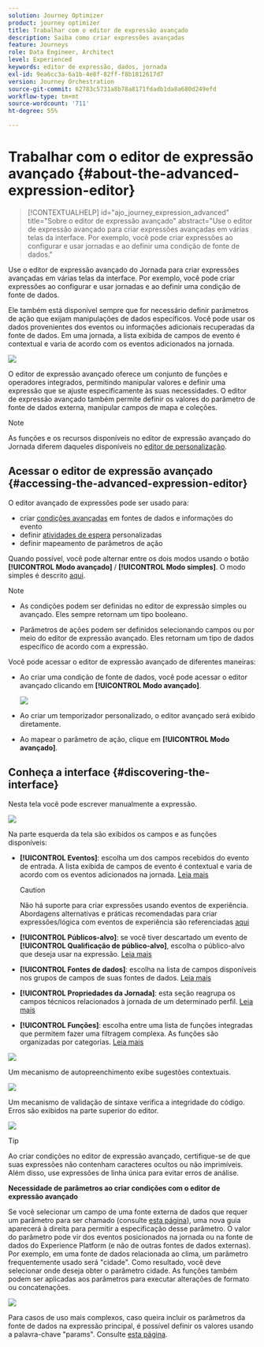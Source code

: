 ```yaml
---
solution: Journey Optimizer
product: journey optimizer
title: Trabalhar com o editor de expressão avançado
description: Saiba como criar expressões avançadas
feature: Journeys
role: Data Engineer, Architect
level: Experienced
keywords: editor de expressão, dados, jornada
exl-id: 9ea6cc3a-6a1b-4e8f-82ff-f8b1812617d7
version: Journey Orchestration
source-git-commit: 62783c5731a8b78a8171fdadb1da8a680d249efd
workflow-type: tm+mt
source-wordcount: '711'
ht-degree: 55%

---
```


# Trabalhar com o editor de expressão avançado {#about-the-advanced-expression-editor}

>[!CONTEXTUALHELP]
>id="ajo_journey_expression_advanced"
>title="Sobre o editor de expressão avançado"
>abstract="Use o editor de expressão avançado para criar expressões avançadas em várias telas da interface. Por exemplo, você pode criar expressões ao configurar e usar jornadas e ao definir uma condição de fonte de dados."

Use o editor de expressão avançado do Jornada para criar expressões avançadas em várias telas da interface. Por exemplo, você pode criar expressões ao configurar e usar jornadas e ao definir uma condição de fonte de dados.

Ele também está disponível sempre que for necessário definir parâmetros de ação que exijam manipulações de dados específicos. Você pode usar os dados provenientes dos eventos ou informações adicionais recuperadas da fonte de dados. Em uma jornada, a lista exibida de campos de evento é contextual e varia de acordo com os eventos adicionados na jornada.

![](../assets/journey65.png)


O editor de expressão avançado oferece um conjunto de funções e operadores integrados, permitindo manipular valores e definir uma expressão que se ajuste especificamente às suas necessidades. O editor de expressão avançado também permite definir os valores do parâmetro de fonte de dados externa, manipular campos de mapa e coleções.

>[!NOTE]
>
>As funções e os recursos disponíveis no editor de expressão avançado do Jornada diferem daqueles disponíveis no [editor de personalização](../../personalization/functions/functions.md).

## Acessar o editor de expressão avançado {#accessing-the-advanced-expression-editor}

O editor avançado de expressões pode ser usado para:

* criar [condições avançadas](../condition-activity.md#about_condition) em fontes de dados e informações do evento
* definir [atividades de espera](../wait-activity.md#custom) personalizadas
* definir mapeamento de parâmetros de ação

Quando possível, você pode alternar entre os dois modos usando o botão **[!UICONTROL Modo avançado]** / **[!UICONTROL Modo simples]**. O modo simples é descrito [aqui](../condition-activity.md#about_condition).

>[!NOTE]
>
>* As condições podem ser definidas no editor de expressão simples ou avançado. Eles sempre retornam um tipo booleano.
>
>* Parâmetros de ações podem ser definidos selecionando campos ou por meio do editor de expressão avançado. Eles retornam um tipo de dados específico de acordo com a expressão.

Você pode acessar o editor de expressão avançado de diferentes maneiras:

* Ao criar uma condição de fonte de dados, você pode acessar o editor avançado clicando em **[!UICONTROL Modo avançado]**.

  ![](../assets/journeyuc2_33.png)

* Ao criar um temporizador personalizado, o editor avançado será exibido diretamente.
* Ao mapear o parâmetro de ação, clique em **[!UICONTROL Modo avançado]**.

## Conheça a interface {#discovering-the-interface}

Nesta tela você pode escrever manualmente a expressão.

![](../assets/journey70.png)

Na parte esquerda da tela são exibidos os campos e as funções disponíveis:

* **[!UICONTROL Eventos]**: escolha um dos campos recebidos do evento de entrada. A lista exibida de campos de evento é contextual e varia de acordo com os eventos adicionados na jornada. [Leia mais](../../event/about-events.md)

  >[!CAUTION]
  >
  >Não há suporte para criar expressões usando eventos de experiência. Abordagens alternativas e práticas recomendadas para criar expressões/lógica com eventos de experiência são referenciadas [aqui](../../building-journeys/exp-event-lookup.md)

* **[!UICONTROL Públicos-alvo]**: se você tiver descartado um evento de **[!UICONTROL Qualificação de público-alvo]**, escolha o público-alvo que deseja usar na expressão. [Leia mais](../condition-activity.md#using-a-segment)
* **[!UICONTROL Fontes de dados]**: escolha na lista de campos disponíveis nos grupos de campos de suas fontes de dados. [Leia mais](../../datasource/about-data-sources.md)
* **[!UICONTROL Propriedades da Jornada]**: esta seção reagrupa os campos técnicos relacionados à jornada de um determinado perfil. [Leia mais](journey-properties.md)
* **[!UICONTROL Funções]**: escolha entre uma lista de funções integradas que permitem fazer uma filtragem complexa. As funções são organizadas por categorias. [Leia mais](functions.md)

![](../assets/journey65.png)

Um mecanismo de autopreenchimento exibe sugestões contextuais.

![](../assets/journey68.png)

Um mecanismo de validação de sintaxe verifica a integridade do código. Erros são exibidos na parte superior do editor.

![](../assets/journey69.png)


>[!TIP]
>
>Ao criar condições no editor de expressão avançado, certifique-se de que suas expressões não contenham caracteres ocultos ou não imprimíveis. Além disso, use expressões de linha única para evitar erros de análise.


**Necessidade de parâmetros ao criar condições com o editor de expressão avançado**

Se você selecionar um campo de uma fonte externa de dados que requer um parâmetro para ser chamado (consulte [esta página](../../datasource/external-data-sources.md)), uma nova guia aparecerá à direita para permitir a especificação desse parâmetro. O valor do parâmetro pode vir dos eventos posicionados na jornada ou na fonte de dados do Experience Platform (e não de outras fontes de dados externas). Por exemplo, em uma fonte de dados relacionada ao clima, um parâmetro frequentemente usado será &quot;cidade&quot;. Como resultado, você deve selecionar onde deseja obter o parâmetro cidade. As funções também podem ser aplicadas aos parâmetros para executar alterações de formato ou concatenações.

![](../assets/journeyuc2_19.png)

Para casos de uso mais complexos, caso queira incluir os parâmetros da fonte de dados na expressão principal, é possível definir os valores usando a palavra-chave &quot;params&quot;. Consulte [esta página](../expression/field-references.md).
